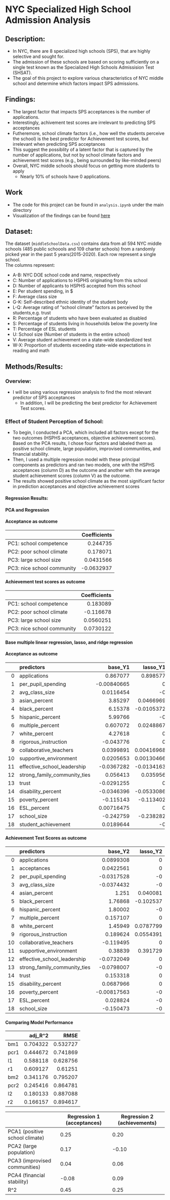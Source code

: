 # NYC Specialized High School Admission Analysis

## Description:
- In NYC, there are 8 specialized high schools (SPS), that are highly selective and sought for. 
- The admission of these schools are based on scoring sufficiently on a single test known as the Specialized High Schools Admissision Test (SHSAT). 
- The goal of this project to explore various characteristics of NYC middle school and determine which factors impact SPS admissions. 

## Findings:
- The largest factor that impacts SPS acceptances is the number of applications.
- Interestingly, achivement test scores are irrelevant to predicting SPS acceptances
- Futheremore, school climate factors (i.e., how well the students perceive the school) is the best predictor for Achievement test scores, but irrelevant when predicting SPS acceptances
- This suggest the possiblity of a latent factor that is captured by the number of applications, but not by school climate factors and achievement test scores (e.g., being surrounded by like-minded peers)
- Overall, NYC middle schools should focus on getting more students to apply
  - Nearly 10% of schools have 0 applications.

## Work
- The code for this project can be found in `analysis.ipynb` under the main directory
- Visualization of the findings can be found [here](https://public.tableau.com/views/NYCSPSAnalysis/Dashboard1?:language=en-US&publish=yes&:display_count=n&:origin=viz_share_link)

## Dataset:
The dataset (`middleSchoolData.csv`) contains data from all 594 NYC middle schools (485 public schoools and 109 charter schools) from a randomly picked year in the past 5 years(2015-2020). Each row represent a single school.  
The columns represent:  
- A-B: NYC DOE school code and name, respectively  
- C: Number of applications to HSPHS originating from this school
- D: Number of applicants to HSPHS accepted from this school
- E: Per student spending, in $
- F: Average class size
- G-K: Self-described ethnic identity of the student body
- L-Q: Average rating of “school climate” factors as perceived by the students,e.g. trust 
- R: Percentage of students who have been evaluated as disabled
- S: Percentage of students living in households below the poverty line
- T: Percentage of ESL students
- U: School size (Number of students in the entire school)
- V: Average student achievement on a state-wide standardized test
- W-X: Proportion of students exceeding state-wide expectations in reading and math

## Methods/Results:

### Overview:
- I will be using various regression analysis to find the most relevant predictor of SPS acceptances
  - In addition, I will be predicting the best predictor for Achievement Test scores. 
### Effect of Student Perception of School:
- To begin, I conducted a PCA, which included all factors except for the two outcomes (HSPHS acceptances, objective achievement scores). Based on the PCA results, I chose four factors and labeled them as positive school climate, large population, improvised communities, and financial stability.
- Then, I used a multiple regression model with these principal components as predictors and ran two models, one with the HSPHS acceptances (column D) as the outcome and another with the average student achievement scores (column V) as the outcome.
- The results showed positive school climate as the most significant factor in prediction acceptances and objective achievement scores

#### Regression Results:

#### PCA and Regression

#### Acceptance as outcome
|                            |   Coefficients |
|:---------------------------|---------------:|
| PC1: school competence     |      0.244735  |
| PC2: poor school climate   |      0.178071  |
| PC3: large school size     |      0.0431566 |
| PC3: nice school community |     -0.0632937 |

#### Achievement test scores as outcome
|                            |   Coefficients |
|:---------------------------|---------------:|
| PC1: school competence     |      0.183089  |
| PC2: poor school climate   |     -0.116678  |
| PC3: large school size     |      0.0560251 |
| PC3: nice school community |      0.0730122 |



#### Base multiple linear regression, lasso, and ridge regression 

#### Acceptance as outcome

|    | predictors                   |     base_Y1 |    lasso_Y1 |     Ridge_Y1 |
|---:|:-----------------------------|------------:|------------:|-------------:|
|  0 | applications                 |  0.867077   |  0.898577   |  0.673272    |
|  1 | per_pupil_spending           | -0.00840665 |  0          |  0.0169503   |
|  2 | avg_class_size               |  0.0116454  | -0          |  0.00188743  |
|  3 | asian_percent                |  3.85297    |  0.0466969  |  0.0883992   |
|  4 | black_percent                |  6.15378    | -0.0105372  | -0.0288477   |
|  5 | hispanic_percent             |  5.99766    | -0          | -0.0330087   |
|  6 | multiple_percent             |  0.607072   |  0.0248867  |  0.0235127   |
|  7 | white_percent                |  4.27618    |  0          |  0.00616523  |
|  8 | rigorous_instruction         | -0.043776   |  0          |  0.00164797  |
|  9 | collaborative_teachers       |  0.0399891  |  0.00416968 |  0.0194805   |
| 10 | supportive_environment       |  0.0205653  |  0.00130466 |  0.0308423   |
| 11 | effective_school_leadership  | -0.0367282  | -0.0134163  | -0.0308124   |
| 12 | strong_family_community_ties |  0.056413   |  0.035956   |  0.0311157   |
| 13 | trust                        | -0.0291255  |  0          |  0.000410726 |
| 14 | disability_percent           | -0.0346396  | -0.0533086  | -0.0518655   |
| 15 | poverty_percent              | -0.115143   | -0.113402   | -0.100717    |
| 16 | ESL_percent                  |  0.00716475 |  0          | -0.0085078   |
| 17 | school_size                  | -0.242759   | -0.238282   | -0.0994109   |
| 18 | student_achievement          |  0.0189644  | -0          |  0.00617394  |

#### Achievement Test Scores as outcome

|    | predictors                   |     base_Y2 |   lasso_Y2 |    Ridge_Y2 |
|---:|:-----------------------------|------------:|-----------:|------------:|
|  0 | applications                 |  0.0899308  |  0         |  0.0796401  |
|  1 | acceptances                  |  0.0422561  |  0         |  0.00955291 |
|  2 | per_pupil_spending           | -0.0317528  | -0         | -0.0166936  |
|  3 | avg_class_size               | -0.0374432  | -0         | -0.0503699  |
|  4 | asian_percent                |  1.251      |  0.040081  |  0.11313    |
|  5 | black_percent                |  1.76868    | -0.102537  | -0.154702   |
|  6 | hispanic_percent             |  1.80002    | -0         | -0.00403731 |
|  7 | multiple_percent             |  0.157107   |  0         |  0.0317767  |
|  8 | white_percent                |  1.45949    |  0.0787799 |  0.118152   |
|  9 | rigorous_instruction         |  0.189624   |  0.0554391 |  0.124669   |
| 10 | collaborative_teachers       | -0.119495   |  0         |  0.00754989 |
| 11 | supportive_environment       |  0.38839    |  0.391729  |  0.368957   |
| 12 | effective_school_leadership  | -0.0732049  |  0         | -0.0628861  |
| 13 | strong_family_community_ties | -0.0798007  | -0         | -0.0861951  |
| 14 | trust                        |  0.153318   |  0         |  0.112349   |
| 15 | disability_percent           |  0.0687966  |  0         |  0.0675804  |
| 16 | poverty_percent              | -0.00817563 | -0         | -0.0412332  |
| 17 | ESL_percent                  |  0.028824   | -0         |  0.00138827 |
| 18 | school_size                  | -0.150473   | -0         | -0.141262   |

#### Comparing Model Performance

|      |   adj_R^2 |     RMSE |
|:-----|----------:|---------:|
| bm1  |  0.704322 | 0.532727 |
| pcr1 |  0.444672 | 0.741869 |
| l1   |  0.588118 | 0.628756 |
| r1   |  0.609127 | 0.61251  |
| bm2  |  0.341176 | 0.795207 |
| pcr2 |  0.245416 | 0.864781 |
| l2   |  0.180133 | 0.887088 |
| r2   |  0.166157 | 0.894617 |


|                                | Regression 1 (acceptances) | Regression 2 (achievements) |
|--------------------------------|----------------------------|-----------------------------|
| PCA1 (positive school climate) | 0.25                       | 0.20                        |
| PCA2 (large population)        | 0.17                       | -0.10                       |
| PCA3 (improvised communities)  | 0.04                       | 0.06                        |
| PCA4 (financial stability)     | -0.08                      | 0.09                        |
| R^2                            | 0.45                       | 0.25                        |

